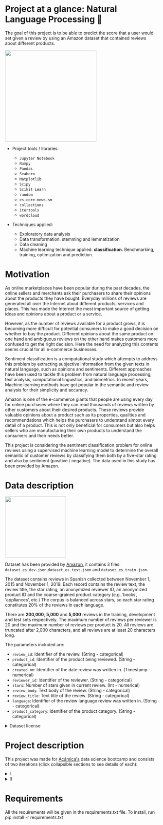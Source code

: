 # Project at a glance: Natural Language Processing 💬

The goal of this project is to be able to predict the score that a user would set given a review by using an Amazon dataset that contained reviews about different products.

<img src="https://image.freepik.com/vector-gratis/ilustracion-concepto-abstracto-inteligencia-artificial-chatbot_335657-3723.jpg" width=300>

- Project tools / libraries:
  - `Jupyter Notebook`
  - `Numpy`
  - `Pandas`
  - `Seaborn`
  - `Matplotlib`
  - `Scipy`
  - `Scikit Learn`
  - `random`
  - `es-core-news-sm`
  - `collections`
  - `itertools`
  - `wordcloud`

- Techniques applied:
  - Exploratory data analysis
  - Data transformation: stemming and lemmatization
  - Data cleaning
  - Machine learning technique applied: **classification**. Benchmarking, training, optimization and prediction.

# Motivation
As online marketplaces have been popular during the past decades, the online sellers and merchants ask their purchasers to share their opinions about the products they have bought. Everyday millions of reviews are generated all over the Internet about different products, services and places. This has made the Internet the most important source of getting ideas and opinions about a product or a service.

However, as the number of reviews available for a product grows, it is becoming more difficult for potential consumers to make a good decision on whether to buy the product. Different opinions about the same product on one hand and ambiguous reviews on the other hand makes customers more confused to get the right decision. Here the need for analyzing this contents seems crucial for all e-commerce businesses.

Sentiment classification is a computational study which attempts to address this problem by extracting subjective information from the given texts in natural language, such as opinions and sentiments. Different approaches have been used to tackle this problem from natural language processing, text analysis, computational linguistics, and biometrics. In recent years, Machine learning methods have got popular in the semantic and review analysis for their simplicity and accuracy.

Amazon is one of the e-commerce giants that people are using every day for online purchases where they can read thousands of reviews written by other customers about their desired products. These reviews provide valuable opinions about a product such as its properties, qualities and recommendations which helps the purchasers to understand almost every detail of a product. This is not only beneficial for consumers but also helps sellers who are manufacturing their own products to understand the consumers and their needs better.

This project is considering the sentiment classification problem for online reviews using a supervised machine learning model to determine the overall semantic of customer reviews by classifying them both by a five-star rating and also by sentiment (positive / negative). The data used in this study has been provided by Amazon.

# Data description

<img src="https://image.freepik.com/vector-gratis/investigacion-datos-estadisticos-indicadores-desempeno-empresa-retorno-inversion-razon-porcentual-fluctuacion-indices-cambio-significativo_335657-2552.jpg" width=200>

Dataset has been provided by [Amazon](https://registry.opendata.aws/amazon-reviews-ml/), it contains 3 files: `dataset_es_dev.json`,`dataset_es_test.json` and `dataset_es_train.json`.

The dataset contains reviews in Spanish collected between November 1, 2015 and November 1, 2019. Each record contains the review text, the review title, the star rating, an anonymized reviewer ID, an anonymized product ID and the coarse-grained product category (e.g. ‘books’, ‘appliances’, etc.) The corpus is balanced across stars, so each star rating constitutes 20% of the reviews in each language.

There are **200,000**, **5,000** and **5,000** reviews in the training, development and test sets respectively. The maximum number of reviews per reviewer is 20 and the maximum number of reviews per product is 20. All reviews are truncated after 2,000 characters, and all reviews are at least 20 characters long.

The parameters included are:

- `review_id`:  Identifier of the review. (String - categorical)
- `product_id`: Identifier of the product being reviewed. (String - categorical)
- `created_on`: Identifier of the date review was written in. (Timestamp - numerical)
- `reviewer_id`: Identifier of the reviewer. (String - categorical)
- `stars`: Number of stars given in current review. (Int - numerical)
- `review_body`: Text body of the review. (String - categorical)
- `review_title`: Text title of the review. (String - categorical)
- `language`: Identifier of the review language review was written in. (String - categorical)
- `product_category`: Identifier of the product category. (String - categorical)

<details> <summary markdown="span">Dataset license</summary>

# LICENSE

By accessing the Multilingual Amazon Reviews Corpus ("Reviews Corpus"), you agree that the Reviews Corpus is an Amazon Service subject to the Amazon.com Conditions of Use (https://www.amazon.com/gp/help/customer/display.html/ref=footer_cou?ie=UTF8&nodeId=508088) and you agree to be bound by them, with the following additional conditions:

In addition to the license rights granted under the Conditions of Use, Amazon or its content providers grant you a limited, non-exclusive, non-transferable, non-sublicensable, revocable license to access and use the Reviews Corpus for purposes of academic research. You may not resell, republish, or make any commercial use of the Reviews Corpus or its contents, including use of the Reviews Corpus for commercial research, such as research related to a funding or consultancy contract, internship, or other relationship in which the results are provided for a fee or delivered to a for-profit organization. You may not (a) link or associate content in the Reviews Corpus with any personal information (including Amazon customer accounts), or (b) attempt to determine the identity of the author of any content in the Reviews Corpus. If you violate any of the foregoing conditions, your license to access and use the Reviews Corpus will automatically terminate without prejudice to any of the other rights or remedies Amazon may have.
</details>

# Project description
This project was made for [Acámica's](https://www.acamica.com/data-science) data science bootcamp and consists of two iterations (click collapsible sections to see details of each):
<details>
<summary>I</summary>

## Iteration one

The first model starts with a comprehensive `EDA` and applying some simple `data cleaning` techniques to end up building a `machine learning regression model` that performs better than a linear regression. Two models have been tried in this project: **decisionTreeRegressor** and **kNeighborsRegressor**

### Index
- Scope
- EDA and data cleaning
- Preprocessing
  - Data wrangling
  - Text normalization: stemming and lemmatization
- Machine Learning
  - Selection of measurement of error
  - Data wrangling
  - Data vectorization
  - Setting benchmark model
  - Model training and comparing benchmark with the following models:
    - LinearSVC
    - RandomForest
  - Optimization of the best performing one
- Conclusions
- Next steps

### Some visuals

![img](https://i.imgur.com/TQUSCsM.png)

![img](https://i.imgur.com/6EJ0IsP.png)

![img](https://i.imgur.com/ZncBweE.png)

![img](https://i.imgur.com/No65L68.png)

![img](https://i.imgur.com/oYR0MF9.png)

![img](https://i.imgur.com/JW7TDxE.png)

### Conclusions

The value of the RMSE obtained (**US$ 138,384**) is also what some apartments cost, so a model with an error of this magnitude is not recommended to use in real world predictions. It presents some opportunities for improvement, which are best described in the [project's notebook](https://github.com/gpozzi/machine-learning/blob/master/projects/house_price_prediction/DSProject01.ipynb).
</details>

<details>
<summary>II</summary>

## Iteration two
In this version, a more thorough preprocessing has been made, performing `data transformation` (imputation, encoding, outliers removal and data scaling) techniques and finally applying more advanced `machine learning regression models` (**XGBRegressor**, **Decision tree optimized with RandomSearchCV**, **XGBRegressor optimized with RandomSearchCV**, **RandomForest regressor**, **RandomForest optimized with RandomSearchCV**, **ADABoost optimized with RandomSearchCV** and **Polynomial regressor**).

### Index
- Introduction
- Data transformation
  - Imputation
  - Encoding (`one hot` and `label encoding`)
  - Outliers removal
  - Data scaling (`z-transformation` and `log-transformation`)
- Machine Learning
  - Stating results of previous project
  - Model training and comparing benchmark with the following models:
    - Decision tree optimized with RandomSearchCV
    - XGBRegressor
    - XGBRegressor optimized with RandomSearchCV
    - RandomForest regressor
    - RandomForest optimized with RandomSearchCV
    - ADABoost optimized with RandomSearchCV
    - Polynomial regressor
  - Optimization of the best performing one
- Results interpretation
- Conclusions

### Some visuals

![img](https://i.imgur.com/zkMXTXv.png)

![img](https://i.imgur.com/ECrUenO.png)

![img](https://i.imgur.com/ig7yjCW.png)

### Conclusions
Proposed improvements to the first iteration significantly improved the model's performance. However, as in the previous report, the model's error (**USD 59,113**) is still significant and unacceptable considering that it is half the value of 27% of the apartments for sale. There is more room for model improvement, which is also described in the [project's notebook](https://github.com/gpozzi/machine-learning/blob/master/projects/house_price_prediction/DSProyecto02.ipynb)
</details>


# Requirements
All the requirements will be given in the requirements.txt file. To install, run pip install -r requirements.txt
